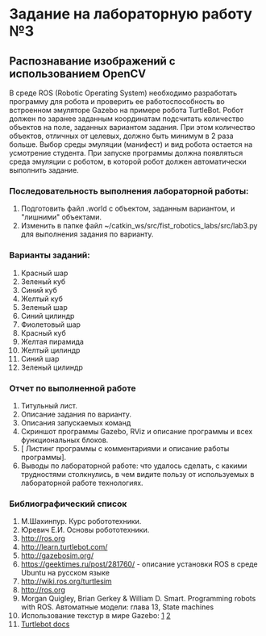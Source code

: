 # Задание на лабораторную работу №3
## Распознавание изображений с использованием OpenCV

В среде ROS (Robotic Operating System) необходимо разработать программу для робота и проверить ее работоспособность во встроенном эмуляторе Gazebo на примере робота TurtleBot.
Робот должен по заранее заданным координатам подсчитать количество объектов на поле, заданных вариантом задания. При этом количество объектов, отличных от целевых, должно быть минимум в 2 раза больше.
Выбор среды эмуляции (манифест) и вид робота остается на усмотрение студента.
При запуске программы должна появляться среда эмуляции с роботом, в которой робот должен автоматически выполнить задание. 

### Последовательность выполнения лабораторной работы:
1.	Подготовить файл .world с объектом, заданным вариантом, и "лишними" объектами.
2.	Изменить в папке файл ~/catkin_ws/src/fist_robotics_labs/src/lab3.py для выполнения задания по варианту.

### Варианты заданий:
1.	Красный шар
2.	Зеленый куб
3.	Синий куб
4.	Желтый куб
5.	Зеленый шар
6.	Синий цилиндр
7.	Фиолетовый шар
8.	Красный куб
9.	Желтая пирамида
10.	Желтый цилиндр
11.	Синий шар
12.	Зеленый цилиндр


### Отчет по выполненной работе
1.	Титульный лист.
2.	Описание задания по варианту.
3.	Описания запускаемых команд
4.	Скриншот программы Gazebo, RViz и описание программы и всех функциональных блоков.
5.	[ Листинг программы с комментариями и описание работы программы].
6.	Выводы по лабораторной работе: что удалось сделать, с какими трудностями столкнулись, в чем видите пользу от используемых в лабораторной работе технологиях.

### Библиографический список
1.	М.Шахинпур. Курс робототехники.
2.	Юревич Е.И. Основы робототехники.
3.	http://ros.org
4.	http://learn.turtlebot.com/
5.	http://gazebosim.org/
6.	https://geektimes.ru/post/281760/ - описание установки ROS в среде Ubuntu на русском языке
7.	http://wiki.ros.org/turtlesim
8.	http://ros.org
9. Morgan Quigley, Brian Gerkey & William D. Smart. Programming robots with ROS. Автоматные модели: глава 13, State machines
10. Использование текстур в мире Gazebo: [1](http://answers.gazebosim.org/question/4761/how-to-build-a-world-with-real-image-as-ground-plane/) [2](http://answers.gazebosim.org/question/7922/ground-plane-texture-image/)
11. [Turtlebot docs](http://learn.turtlebot.com/)